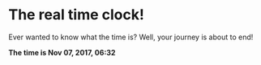 # The real time clock!

Ever wanted to know what the time is? Well, your journey is about to end!

**The time is Nov 07, 2017, 06:32**
